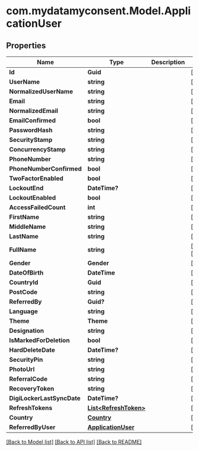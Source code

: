 # com.mydatamyconsent.Model.ApplicationUser

## Properties

Name | Type | Description | Notes
------------ | ------------- | ------------- | -------------
**Id** | **Guid** |  | [optional] 
**UserName** | **string** |  | [optional] 
**NormalizedUserName** | **string** |  | [optional] 
**Email** | **string** |  | [optional] 
**NormalizedEmail** | **string** |  | [optional] 
**EmailConfirmed** | **bool** |  | [optional] 
**PasswordHash** | **string** |  | [optional] 
**SecurityStamp** | **string** |  | [optional] 
**ConcurrencyStamp** | **string** |  | [optional] 
**PhoneNumber** | **string** |  | [optional] 
**PhoneNumberConfirmed** | **bool** |  | [optional] 
**TwoFactorEnabled** | **bool** |  | [optional] 
**LockoutEnd** | **DateTime?** |  | [optional] 
**LockoutEnabled** | **bool** |  | [optional] 
**AccessFailedCount** | **int** |  | [optional] 
**FirstName** | **string** |  | [optional] 
**MiddleName** | **string** |  | [optional] 
**LastName** | **string** |  | [optional] 
**FullName** | **string** |  | [optional] [readonly] 
**Gender** | **Gender** |  | [optional] 
**DateOfBirth** | **DateTime** |  | [optional] 
**CountryId** | **Guid** |  | [optional] 
**PostCode** | **string** |  | [optional] 
**ReferredBy** | **Guid?** |  | [optional] 
**Language** | **string** |  | [optional] 
**Theme** | **Theme** |  | [optional] 
**Designation** | **string** |  | [optional] 
**IsMarkedForDeletion** | **bool** |  | [optional] 
**HardDeleteDate** | **DateTime?** |  | [optional] 
**SecurityPin** | **string** |  | [optional] 
**PhotoUrl** | **string** |  | [optional] 
**ReferralCode** | **string** |  | [optional] 
**RecoveryToken** | **string** |  | [optional] 
**DigiLockerLastSyncDate** | **DateTime?** |  | [optional] 
**RefreshTokens** | [**List&lt;RefreshToken&gt;**](RefreshToken.md) |  | [optional] 
**Country** | [**Country**](Country.md) |  | [optional] 
**ReferredByUser** | [**ApplicationUser**](ApplicationUser.md) |  | [optional] 

[[Back to Model list]](../README.md#documentation-for-models) [[Back to API list]](../README.md#documentation-for-api-endpoints) [[Back to README]](../README.md)

